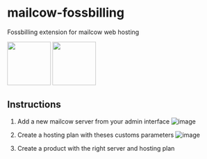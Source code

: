 # mailcow-fossbilling
Fossbilling extension for mailcow web hosting

<img height="100px" src="https://github.com/NoraCloud/mailcow-fossbilling/assets/37373941/678e7a98-2d15-45b3-935f-250ae7e563f0"/>
<img height="100px" src="https://github.com/NoraCloud/mailcow-fossbilling/assets/37373941/62124b48-e6e9-4125-b2ba-ca8134e0f8a5"/>

## Instructions

1. Add a new mailcow server from your admin interface
![image](https://github.com/NoraCloud/mailcow-fossbilling/assets/37373941/cbd4daab-0ba0-44bd-ad71-854399b57148)

2. Create a hosting plan with theses customs parameters
![image](https://github.com/NoraCloud/mailcow-fossbilling/assets/37373941/02d7927e-959a-4ec0-9f99-25a05769f078)

3. Create a product with the right server and hosting plan
